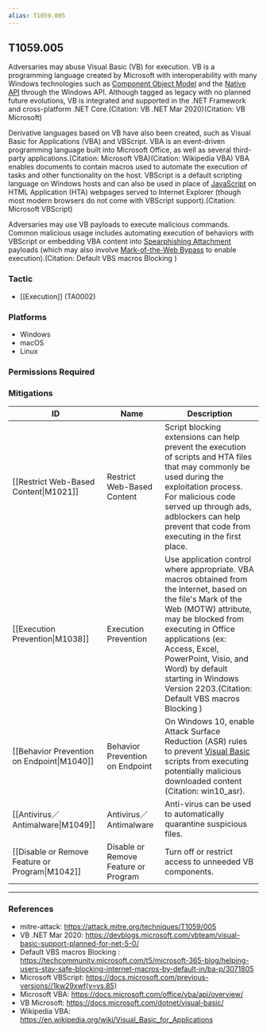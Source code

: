```yaml
---
alias: T1059.005
---
```


## T1059.005

Adversaries may abuse Visual Basic (VB) for execution. VB is a programming language created by Microsoft with interoperability with many Windows technologies such as [Component Object Model](https://attack.mitre.org/techniques/T1559/001) and the [Native API](https://attack.mitre.org/techniques/T1106) through the Windows API. Although tagged as legacy with no planned future evolutions, VB is integrated and supported in the .NET Framework and cross-platform .NET Core.(Citation: VB .NET Mar 2020)(Citation: VB Microsoft)

Derivative languages based on VB have also been created, such as Visual Basic for Applications (VBA) and VBScript. VBA is an event-driven programming language built into Microsoft Office, as well as several third-party applications.(Citation: Microsoft VBA)(Citation: Wikipedia VBA) VBA enables documents to contain macros used to automate the execution of tasks and other functionality on the host. VBScript is a default scripting language on Windows hosts and can also be used in place of [JavaScript](https://attack.mitre.org/techniques/T1059/007) on HTML Application (HTA) webpages served to Internet Explorer (though most modern browsers do not come with VBScript support).(Citation: Microsoft VBScript)

Adversaries may use VB payloads to execute malicious commands. Common malicious usage includes automating execution of behaviors with VBScript or embedding VBA content into [Spearphishing Attachment](https://attack.mitre.org/techniques/T1566/001) payloads (which may also involve [Mark-of-the-Web Bypass](https://attack.mitre.org/techniques/T1553/005) to enable execution).(Citation: Default VBS macros Blocking )


### Tactic
- [[Execution]] (TA0002)

### Platforms
- Windows
- macOS
- Linux

### Permissions Required

### Mitigations

| ID | Name | Description |
| --- | --- | --- |
| [[Restrict Web-Based Content\|M1021]] | Restrict Web-Based Content | Script blocking extensions can help prevent the execution of scripts and HTA files that may commonly be used during the exploitation process. For malicious code served up through ads, adblockers can help prevent that code from executing in the first place. |
| [[Execution Prevention\|M1038]] | Execution Prevention | Use application control where appropriate. VBA macros obtained from the Internet, based on the file's Mark of the Web (MOTW) attribute, may be blocked from executing in Office applications (ex: Access, Excel, PowerPoint, Visio, and Word) by default starting in Windows Version 2203.(Citation: Default VBS macros Blocking ) |
| [[Behavior Prevention on Endpoint\|M1040]] | Behavior Prevention on Endpoint | On Windows 10, enable Attack Surface Reduction (ASR) rules to prevent [Visual Basic](https://attack.mitre.org/techniques/T1059/005) scripts from executing potentially malicious downloaded content (Citation: win10_asr). |
| [[Antivirus／Antimalware\|M1049]] | Antivirus／Antimalware | Anti-virus can be used to automatically quarantine suspicious files.  |
| [[Disable or Remove Feature or Program\|M1042]] | Disable or Remove Feature or Program | Turn off or restrict access to unneeded VB components. |


---
### References

- mitre-attack: https://attack.mitre.org/techniques/T1059/005
- VB .NET Mar 2020: https://devblogs.microsoft.com/vbteam/visual-basic-support-planned-for-net-5-0/
- Default VBS macros Blocking : https://techcommunity.microsoft.com/t5/microsoft-365-blog/helping-users-stay-safe-blocking-internet-macros-by-default-in/ba-p/3071805
- Microsoft VBScript: https://docs.microsoft.com/previous-versions//1kw29xwf(v=vs.85)
- Microsoft VBA: https://docs.microsoft.com/office/vba/api/overview/
- VB Microsoft: https://docs.microsoft.com/dotnet/visual-basic/
- Wikipedia VBA: https://en.wikipedia.org/wiki/Visual_Basic_for_Applications
